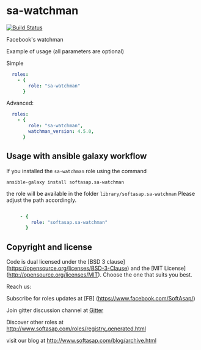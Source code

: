 sa-watchman
===========

[![Build Status](https://travis-ci.org/softasap/sa-watchman.svg?branch=master)](https://travis-ci.org/softasap/sa-watchman)

Facebook's watchman

Example of usage (all parameters are optional)

Simple

```yaml
  roles:
    - {
        role: "sa-watchman"
      }
```

Advanced:


```yaml
  roles:
    - {
        role: "sa-watchman",
        watchman_version: 4.5.0,
      }
```

Usage with ansible galaxy workflow
----------------------------------

If you installed the `sa-watchman` role using the command


`
   ansible-galaxy install softasap.sa-watchman
`

the role will be available in the folder `library/softasap.sa-watchman`
Please adjust the path accordingly.

```YAML

     - {
         role: "softasap.sa-watchman"
       }

```



Copyright and license
---------------------

Code is dual licensed under the [BSD 3 clause] (https://opensource.org/licenses/BSD-3-Clause) and the [MIT License] (http://opensource.org/licenses/MIT). Choose the one that suits you best.

Reach us:

Subscribe for roles updates at [FB] (https://www.facebook.com/SoftAsap/)

Join gitter discussion channel at [Gitter](https://gitter.im/softasap)

Discover other roles at  http://www.softasap.com/roles/registry_generated.html

visit our blog at http://www.softasap.com/blog/archive.html

